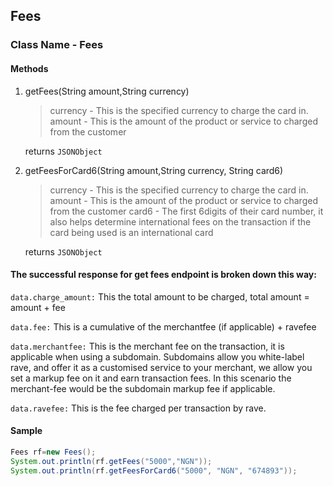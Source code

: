 ## Fees

### Class Name - Fees

#### Methods
1. getFees(String amount,String currency)

    >currency - This is the specified currency to charge the card in.
    >amount - This is the amount of the product or service to charged from the customer

    returns `JSONObject`
    
2. getFeesForCard6(String amount,String currency, String card6)
    >currency - This is the specified currency to charge the card in.
    >amount - This is the amount of the product or service to charged from the customer
    >card6 - The first 6digits of their card number, it also helps determine international fees on the transaction if the card being used is an international card
    
    returns `JSONObject`
    
#### The successful response for get fees endpoint is broken down this way:

 `data.charge_amount:` This the total amount to be charged, total amount = amount + fee

 `data.fee:` This is a cumulative of the merchantfee (if applicable) + ravefee

 `data.merchantfee:` This is the merchant fee on the transaction, it is applicable when using a subdomain. Subdomains allow you white-label rave, and offer it as a customised service to your merchant, we allow you set a markup fee on it and earn transaction fees. In this scenario the merchant-fee would be the subdomain markup fee if applicable.

 `data.ravefee:` This is the fee charged per transaction by rave.
 
 
#### Sample

```java
Fees rf=new Fees();
System.out.println(rf.getFees("5000","NGN"));
System.out.println(rf.getFeesForCard6("5000", "NGN", "674893"));
```

